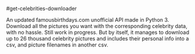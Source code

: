 #get-celebrities-downloader

An updated famousbirthdays.com unofficial API made in Python 3. Download all the pictures you want with the corresponding celebrity data, with no hassle.
Still work in progress. But by itself, it manages to download up to 26 thousand celebrity pictures and includes their personal info into a csv, and picture filenames in another csv.